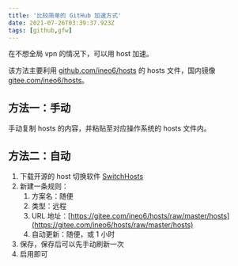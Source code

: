 ```yaml
---
title: '比较简单的 GitHub 加速方式'
date: 2021-07-26T03:39:37.923Z
tags: [github,gfw]
---
```


在不想全局 vpn 的情况下，可以用 host 加速。

该方法主要利用 [github.com/ineo6/hosts](https://github.com/ineo6/hosts) 的 hosts 文件，国内镜像 [gitee.com/ineo6/hosts](https://gitee.com/ineo6/hosts)。


## 方法一：手动

手动复制 hosts 的内容，并粘贴至对应操作系统的 hosts 文件内。

## 方法二：自动

1. 下载开源的 host 切换软件 [SwitchHosts](https://github.com/oldj/SwitchHosts)
2. 新建一条规则：
   1. 方案名：随便
   2. 类型：远程
   3. URL 地址：[https://gitee.com/ineo6/hosts/raw/master/hosts](https://gitee.com/ineo6/hosts/raw/master/hosts)
   4. 自动更新：随便，或 1 小时
3. 保存，保存后可以先手动刷新一次
4. 启用即可


